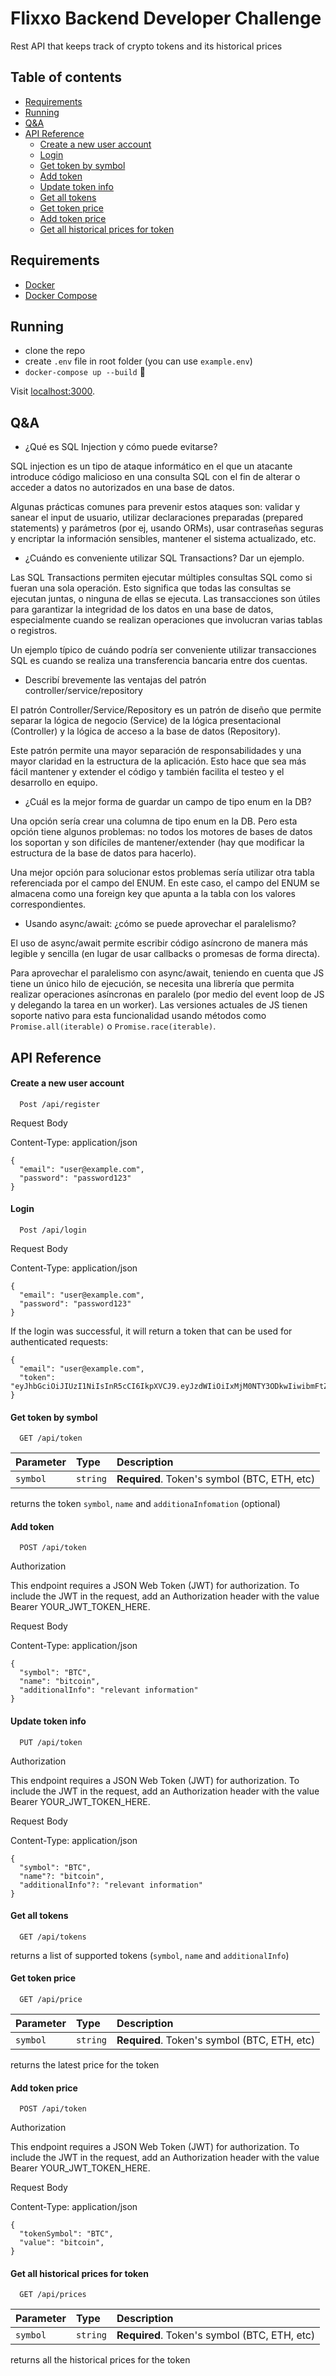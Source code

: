 # Flixxo Backend Developer Challenge

Rest API that keeps track of crypto tokens and its historical prices

## Table of contents

- [Requirements](#requirements)
- [Running](#running)
- [Q&A](#q-a)
- [API Reference](#api-reference)
  - [Create a new user account](#create-a-new-user-account)
  - [Login](#login)
  - [Get token by symbol](#get-token-by-symbol)
  - [Add token](#add-token)
  - [Update token info](#update-token-info)
  - [Get all tokens](#get-all-tokens)
  - [Get token price](#get-token-price)
  - [Add token price](#add-token-price)
  - [Get all historical prices for token](#get-all-historical-prices-for-token)

## Requirements

- [Docker](https://www.docker.com/)
- [Docker Compose](https://docker-docs.netlify.app/compose/install/)

## Running

- clone the repo
- create `.env` file in root folder (you can use `example.env`)
- `docker-compose up --build` 🚀

Visit [localhost:3000](http://localhost:3000/).

## Q&A

- ¿Qué es SQL Injection y cómo puede evitarse?

SQL injection es un tipo de ataque informático en el que un atacante introduce código malicioso en una consulta SQL con el fin de alterar o acceder a datos no autorizados en una base de datos.

Algunas prácticas comunes para prevenir estos ataques son: validar y sanear el input de usuario, utilizar declaraciones preparadas (prepared statements) y parámetros (por ej, usando ORMs), usar contraseñas seguras y encriptar la información sensibles, mantener el sistema actualizado, etc.

- ¿Cuándo es conveniente utilizar SQL Transactions? Dar un ejemplo.

Las SQL Transactions permiten ejecutar múltiples consultas SQL como si fueran una sola operación. Esto significa que todas las consultas se ejecutan juntas, o ninguna de ellas se ejecuta. Las transacciones son útiles para garantizar la integridad de los datos en una base de datos, especialmente cuando se realizan operaciones que involucran varias tablas o registros.

Un ejemplo típico de cuándo podría ser conveniente utilizar transacciones SQL es cuando se realiza una transferencia bancaria entre dos cuentas.

- Describí brevemente las ventajas del patrón controller/service/repository

El patrón Controller/Service/Repository es un patrón de diseño que permite separar la lógica de negocio (Service) de la lógica presentacional (Controller) y la lógica de acceso a la base de datos (Repository).

Este patrón permite una mayor separación de responsabilidades y una mayor claridad en la estructura de la aplicación. Esto hace que sea más fácil mantener y extender el código y también facilita el testeo y el desarrollo en equipo.

- ¿Cuál es la mejor forma de guardar un campo de tipo enum en la DB?

Una opción sería crear una columna de tipo enum en la DB. Pero esta opción tiene algunos problemas: no todos los motores de bases de datos los soportan y son difíciles de mantener/extender (hay que modificar la estructura de la base de datos para hacerlo).

Una mejor opción para solucionar estos problemas sería utilizar otra tabla referenciada por el campo del ENUM. En este caso, el campo del ENUM se almacena como una foreign key que apunta a la tabla con los valores correspondientes.

- Usando async/await: ¿cómo se puede aprovechar el paralelismo?

El uso de async/await permite escribir código asíncrono de manera más legible y sencilla (en lugar de usar callbacks o promesas de forma directa).

Para aprovechar el paralelismo con async/await, teniendo en cuenta que JS tiene un único hilo de ejecución, se necesita una librería que permita realizar operaciones asíncronas en paralelo (por medio del event loop de JS y delegando la tarea en un worker). Las versiones actuales de JS tienen soporte nativo para esta funcionalidad usando métodos como `Promise.all(iterable)` o `Promise.race(iterable)`.

## API Reference

#### Create a new user account

```http
  Post /api/register
```

Request Body

Content-Type: application/json

```
{
  "email": "user@example.com",
  "password": "password123"
}
```

#### Login

```http
  Post /api/login
```

Request Body

Content-Type: application/json

```
{
  "email": "user@example.com",
  "password": "password123"
}
```

If the login was successful, it will return a token that can be used for authenticated requests:

```
{
  "email": "user@example.com",
  "token": "eyJhbGciOiJIUzI1NiIsInR5cCI6IkpXVCJ9.eyJzdWIiOiIxMjM0NTY3ODkwIiwibmFtZSI6IkpvaG4gRG9lIiwiaWF0IjoxNTE2MjM5MDIyfQ.SflKxwRJSMeKKF2QT4fwpMeJf36POk6yJV_adQssw5c"
}
```

#### Get token by symbol

```http
  GET /api/token
```

| Parameter | Type     | Description                                  |
| :-------- | :------- | :------------------------------------------- |
| `symbol`  | `string` | **Required**. Token's symbol (BTC, ETH, etc) |

returns the token `symbol`, `name` and `additionaInfomation` (optional)

#### Add token

```http
  POST /api/token
```

Authorization

This endpoint requires a JSON Web Token (JWT) for authorization. To include the JWT in the request, add an Authorization header with the value Bearer YOUR_JWT_TOKEN_HERE.

Request Body

Content-Type: application/json

```
{
  "symbol": "BTC",
  "name": "bitcoin",
  "additionalInfo": "relevant information"
}
```

#### Update token info

```http
  PUT /api/token
```

Authorization

This endpoint requires a JSON Web Token (JWT) for authorization. To include the JWT in the request, add an Authorization header with the value Bearer YOUR_JWT_TOKEN_HERE.

Request Body

Content-Type: application/json

```
{
  "symbol": "BTC",
  "name"?: "bitcoin",
  "additionalInfo"?: "relevant information"
}
```

#### Get all tokens

```http
  GET /api/tokens
```

returns a list of supported tokens (`symbol`, `name` and `additionalInfo`)

#### Get token price

```http
  GET /api/price
```

| Parameter | Type     | Description                                  |
| :-------- | :------- | :------------------------------------------- |
| `symbol`  | `string` | **Required**. Token's symbol (BTC, ETH, etc) |

returns the latest price for the token

#### Add token price

```http
  POST /api/token
```

Authorization

This endpoint requires a JSON Web Token (JWT) for authorization. To include the JWT in the request, add an Authorization header with the value Bearer YOUR_JWT_TOKEN_HERE.

Request Body

Content-Type: application/json

```
{
  "tokenSymbol": "BTC",
  "value": "bitcoin",
}
```

#### Get all historical prices for token

```http
  GET /api/prices
```

| Parameter | Type     | Description                                  |
| :-------- | :------- | :------------------------------------------- |
| `symbol`  | `string` | **Required**. Token's symbol (BTC, ETH, etc) |

returns all the historical prices for the token
